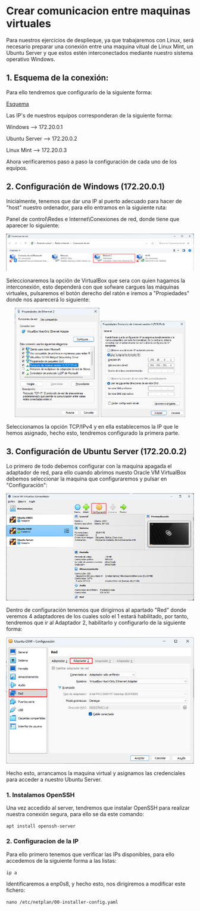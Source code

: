 # Crear comunicacion entre maquinas virtuales

Para nuestros ejercicios de desplieque, ya que trabajaremos con Linux, será necesario preparar una conexión entre una 
maquina vitual de Linux Mint, un Ubuntu Server y que estos estén interconectados mediante nuestro sistema operativo
Windows.

## 1. Esquema de la conexión:

Para ello tendremos que configurarlo de la siguiente forma:

[Esquema]()

Las IP's de nuestros equipos corresponderan de la siguiente forma:

Windows       --> 172.20.0.1

Ubuntu Server --> 172.20.0.2

Linux Mint    --> 172.20.0.3

Ahora verificaremos paso a paso la configuración de cada uno de los equipos.

## 2. Configuración de Windows (172.20.0.1)

Inicialmente, tenemos que dar una IP al puerto adecuado para hacer de "host" nuestro ordenador, para ello entramos en la
siguiente ruta:

Panel de control\Redes e Internet\Conexiones de red, donde tiene que aparecer lo siguiente:

![Conexoines](../Imagenes/6.png)

Seleccionaremos la opción de VirtualBox que sera con quien hagamos la interconexión, esto dependerá con que sofware cargues 
las máquinas virtuales, pulsaremos el botón derecho del ratón e iremos a "Propiedades" donde nos aparecerá lo siguiente:

<p align="center">
  <img src="../Imagenes/7.png" alt="Propiedades" width="45%" />
  
  <img src="../Imagenes/8.png" alt="TCP/IPv4" width="45%" />
</p>

Seleccionamos la opción TCP/IPv4 y en ella establecemos la IP que le hemos asignado, hecho esto, tendremos configurado la primera parte.

## 3. Configuración de Ubuntu Server (172.20.0.2)

Lo primero de todo debemos configurar con la maquina apagada el adaptador de red, para ello cuando abrimos nuesto 
Oracle VM VirtualBox debemos seleccionar la maquina que configuraremos y pulsar en "Configuración":

![VirtualBox](../Imagenes/9.png)

Dentro de configuración tenemos que dirigirnos al apartado "Red" donde veremos 4 adaptadores de los cuales solo el 1 estará 
habilitado, por tanto, tendremos que ir al Adaptador 2, habilitarlo y configurarlo de la siguiente forma:

![Conexoines](../Imagenes/10.png)

Hecho esto, arrancamos la maquina virtual y asignamos las credenciales para acceder a nuestro Ubuntu Server.

### 1. Instalamos OpenSSH

Una vez accedido al server, tendremos que instalar OpenSSH para realizar nuestra conexión segura, para ello se da este comando:

``` apt install openssh-server ```

### 2. Configuracion de la IP

Para ello primero tenemos que verificar las IPs disponibles, para ello accedemos de la siguiente forma a las listas:

``` ip a ```

Identificaremos a enp0s8, y hecho esto, nos dirigiremos a modificar este fichero:

``` nano /etc/netplan/00-installer-config.yaml ```


